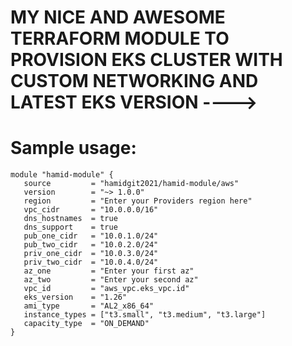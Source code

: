 # MY NICE AND AWESOME TERRAFORM MODULE TO PROVISION EKS CLUSTER WITH CUSTOM NETWORKING AND LATEST EKS VERSION ---->

# Sample usage:
~~~
module "hamid-module" {
   source         = "hamidgit2021/hamid-module/aws"
   version        = "~> 1.0.0"
   region         = "Enter your Providers region here"
   vpc_cidr       = "10.0.0.0/16"
   dns_hostnames  = true
   dns_support    = true
   pub_one_cidr   = "10.0.1.0/24"
   pub_two_cidr   = "10.0.2.0/24"
   priv_one_cidr  = "10.0.3.0/24"
   priv_two_cidr  = "10.0.4.0/24"
   az_one         = "Enter your first az"
   az_two         = "Enter your second az"
   vpc_id         = "aws_vpc.eks_vpc.id"
   eks_version    = "1.26"
   ami_type       = "AL2_x86_64"
   instance_types = ["t3.small", "t3.medium", "t3.large"]
   capacity_type  = "ON_DEMAND"
}
~~~


